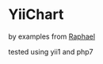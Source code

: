 # YiiChart

by examples from [Raphael](http://dmitrybaranovskiy.github.io/raphael/)

tested using yii1 and php7
